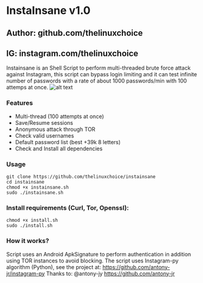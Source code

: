 # **InstaInsane** v1.0
## **Author: github.com/thelinuxchoice**
## **IG: instagram.com/thelinuxchoice**

Instainsane is an Shell Script to perform multi-threaded brute force attack against Instagram, this script can bypass login limiting and it can test infinite number of passwords with a rate of about 1000 passwords/min with 100 attemps at once.
![alt text](https://imgur.com/a/vjWGVjS)

### **Features**
* Multi-thread (100 attempts at once)
* Save/Resume sessions
* Anonymous attack through TOR
* Check valid usernames
* Default password list (best +39k 8 letters)
* Check and Install all dependencies

### **Usage**
```
git clone https://github.com/thelinuxchoice/instainsane
cd instainsane
chmod +x instainsane.sh
sudo ./instainsane.sh
```

### **Install requirements (Curl, Tor, Openssl):**
```
chmod +x install.sh
sudo ./install.sh
```

### **How it works?**
Script uses an Android ApkSignature to perform authentication in addition using TOR instances to avoid blocking. The script uses Instagram-py algorithm (Python), see the project at: https://github.com/antony-jr/instagram-py Thanks to: @antony-jy https://github.com/antony-jr
